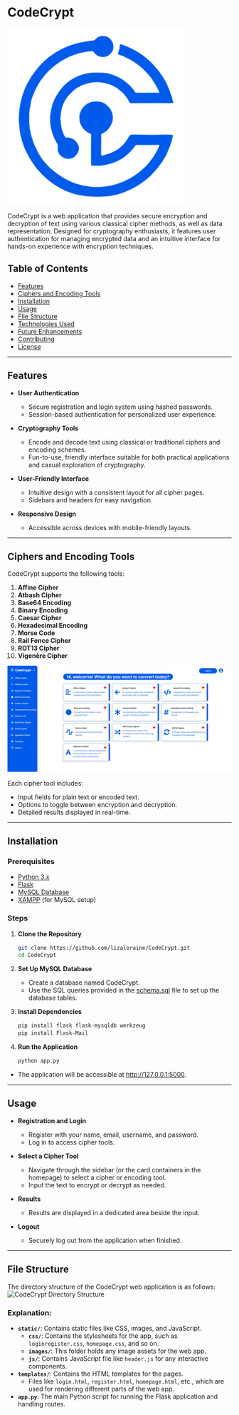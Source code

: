 
# CodeCrypt
![CodeCrypt Logo](README-images/logo.png)

CodeCrypt is a web application that provides secure encryption and decryption of text using various classical cipher methods, as well as data representation. Designed for cryptography enthusiasts, it features user authentication for managing encrypted data and an intuitive interface for hands-on experience with encryption techniques.

## Table of Contents
- [Features](#features)
- [Ciphers and Encoding Tools](#ciphers-and-encoding-tools)
- [Installation](#installation)
- [Usage](#usage)
- [File Structure](#file-structure)
- [Technologies Used](#technologies-used)
- [Future Enhancements](#future-enhancements)
- [Contributing](#contributing)
- [License](#license)

---

## Features
- **User Authentication**  
  - Secure registration and login system using hashed passwords.  
  - Session-based authentication for personalized user experience.  

- **Cryptography Tools**  
  - Encode and decode text using classical or traditional ciphers and encoding schemes.  
  - Fun-to-use, friendly interface suitable for both practical applications and casual exploration of cryptography.

- **User-Friendly Interface**  
  - Intuitive design with a consistent layout for all cipher pages.  
  - Sidebars and headers for easy navigation.  

- **Responsive Design**  
  - Accessible across devices with mobile-friendly layouts.  

---

## Ciphers and Encoding Tools
CodeCrypt supports the following tools:  
1. **Affine Cipher**  
2. **Atbash Cipher**  
3. **Base64 Encoding**  
4. **Binary Encoding**  
5. **Caesar Cipher**  
6. **Hexadecimal Encoding**  
7. **Morse Code**  
8. **Rail Fence Cipher**  
9. **ROT13 Cipher**  
10. **Vigenère Cipher**

![CodeCrypt Homepage](README-images/homepage.png)

Each cipher tool includes:  
- Input fields for plain text or encoded text.  
- Options to toggle between encryption and decryption.  
- Detailed results displayed in real-time.  

---

## Installation
### Prerequisites
- [Python 3.x](https://www.python.org/)
- [Flask](https://flask.palletsprojects.com/)
- [MySQL Database](https://www.mysql.com/)
- [XAMPP](https://www.apachefriends.org/) (for MySQL setup)

### Steps
1. **Clone the Repository**  
   ```bash
   git clone https://github.com/lizaloraine/CodeCrypt.git
   cd CodeCrypt

2. **Set Up MySQL Database**
   - Create a database named CodeCrypt.
   - Use the SQL queries provided in the [schema.sql](schema.sql) file to set up the database tables.

3. **Install Dependencies**
   ```bash
   pip install flask flask-mysqldb werkzeug
   pip install Flask-Mail

4. **Run the Application**
   ```bash
   python app.py
- The application will be accessible at http://127.0.0.1:5000.

---

## Usage
- **Registration and Login**
  - Register with your name, email, username, and password.
  - Log in to access cipher tools.

- **Select a Cipher Tool**
  - Navigate through the sidebar (or the card containers in the homepage) to select a cipher or encoding tool.
  - Input the text to encrypt or decrypt as needed.
    
- **Results**
  - Results are displayed in a dedicated area beside the input.

- **Logout**
  - Securely log out from the application when finished.

---

## File Structure

The directory structure of the CodeCrypt web application is as follows:
![CodeCrypt Directory Structure](README-images/structure.png)

### Explanation:
- **`static/`**: Contains static files like CSS, images, and JavaScript.
  - **`css/`**: Contains the stylesheets for the app, such as `loginregister.css`, `homepage.css`, and so on.
  - **`images/`**: This folder holds any image assets for the web app.
  - **`js/`**: Contains JavaScript file like `header.js` for any interactive components.
- **`templates/`**: Contains the HTML templates for the pages.
  - Files like `login.html`, `register.html`, `homepage.html`, etc., which are used for rendering different parts of the web app.
- **`app.py`**: The main Python script for running the Flask application and handling routes.



